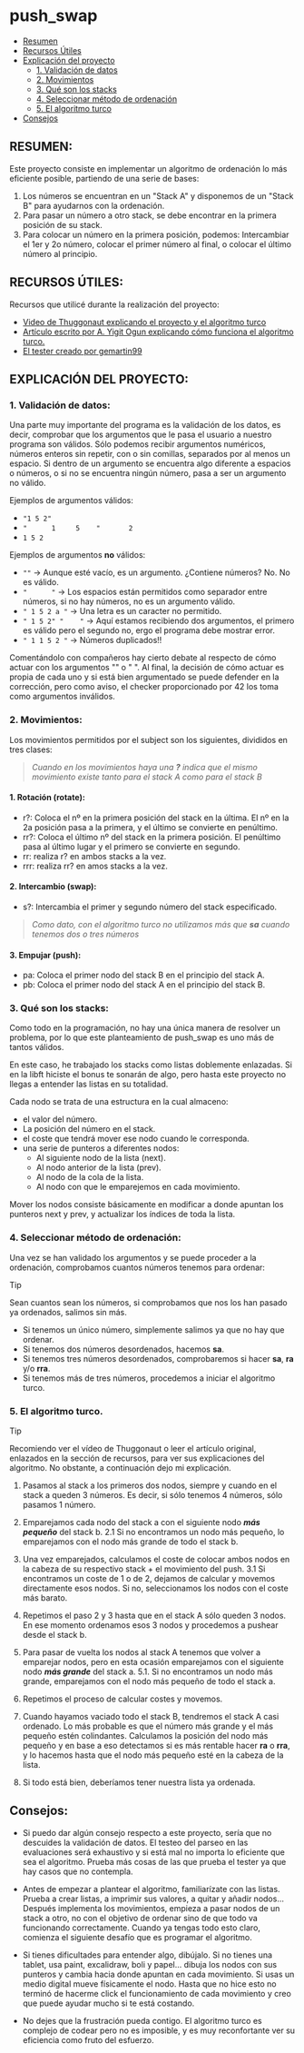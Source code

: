 # push_swap
- [Resumen](#resumen)
- [Recursos Útiles](#recursos-útiles)
- [Explicación del proyecto](#explicación-del-proyecto)
   - [1. Validación de datos](#1-validación-de-datos)
   - [2. Movimientos](#2-movimientos)
   - [3. Qué son los stacks](#3-qué-son-los-stacks)
   - [4. Seleccionar método de ordenación](#4-seleccionar-método-de-ordenación)
   - [5. El algoritmo turco](#5-el-algoritmo-turco)
- [Consejos](#consejos)

## RESUMEN:
Este proyecto consiste en implementar un algoritmo de ordenación lo más eficiente posible, partiendo de una serie de bases:

1. Los números se encuentran en un "Stack A" y disponemos de un "Stack B" para ayudarnos con la ordenación.
2. Para pasar un número a otro stack, se debe encontrar en la primera posición de su stack.
3. Para colocar un número en la primera posición, podemos: Intercambiar el 1er y 2o número, colocar el primer número al final, o colocar el último número al principio.

## RECURSOS ÚTILES:

Recursos que utilicé durante la realización del proyecto:
- [Video de Thuggonaut explicando el proyecto y el algoritmo turco](https://www.youtube.com/watch?v=wRvipSG4Mmk)
- [Artículo escrito por A. Yigit Ogun explicando cómo funciona el algoritmo turco.](https://medium.com/@ayogun/push-swap-c1f5d2d41e97)
- [El tester creado por gemartin99](https://github.com/gemartin99/Push-Swap-Tester)

## EXPLICACIÓN DEL PROYECTO:
### 1. Validación de datos:
Una parte muy importante del programa es la validación de los datos, es decir, comprobar que los argumentos que le pasa el usuario a nuestro programa son válidos.
Sólo podemos recibir argumentos numéricos, números enteros sin repetir, con o sin comillas, separados por al menos un espacio. Si dentro de un argumento se encuentra algo diferente a espacios o números, o si no se encuentra ningún número, pasa a ser un argumento no válido.

Ejemplos de argumentos válidos:
- `"1 5 2"`
- `"      1     5    "       2`
- `1 5 2`

Ejemplos de argumentos **no** válidos:
- `""` -> Aunque esté vacío, es un argumento. ¿Contiene números? No. No es válido.
- `"      "` -> Los espacios están permitidos como separador entre números, si no hay números, no es un argumento válido.
- `" 1 5 2 a "` -> Una letra es un caracter no permitido.
- `" 1 5 2" "    "` -> Aquí estamos recibiendo dos argumentos, el primero es válido pero el segundo no, ergo el programa debe mostrar error.
- `" 1 1 5 2 "` -> Números duplicados!!

Comentándolo con compañeros hay cierto debate al respecto de cómo actuar con los argumentos "" o "    ". Al final, la decisión de cómo actuar es propia de cada uno y si está bien argumentado se puede defender en la corrección, pero como aviso, el checker proporcionado por 42 los toma como argumentos inválidos.

### 2. Movimientos:
Los movimientos permitidos por el subject son los siguientes, divididos en tres clases:

>*Cuando en los movimientos haya una **?** indica que el mismo movimiento existe tanto para el stack A como para el stack B*

#### 1. Rotación (rotate):
- r?: Coloca el nº en la primera posición del stack en la última. El nº en la 2a posición pasa a la primera, y el último se convierte en penúltimo.
- rr?: Coloca el último nº del stack en la primera posición. El penúltimo pasa al último lugar y el primero se convierte en segundo.
- rr: realiza r? en ambos stacks a la vez.
- rrr: realiza rr? en amos stacks a  la vez.

#### 2. Intercambio (swap):
- s?: Intercambia el primer y segundo número del stack especificado.
>*Como dato, con el algoritmo turco no utilizamos más que **sa** cuando tenemos dos o tres números*

#### 3. Empujar (push):
- pa: Coloca el primer nodo del stack B en el principio del stack A.
- pb: Coloca el primer nodo del stack A en el principio del stack B.

### 3. Qué son los stacks:
Como todo en la programación, no hay una única manera de resolver un problema, por lo que este planteamiento de push_swap es uno más de tantos válidos.

En este caso, he trabajado los stacks como listas doblemente enlazadas. Si en la libft hiciste el bonus te sonarán de algo, pero hasta este proyecto no llegas a entender las listas en su totalidad.

Cada nodo se trata de una estructura en la cual almaceno:
- el valor del número.
- La posición del número en el stack.
- el coste que tendrá mover ese nodo cuando le corresponda.
- una serie de punteros a diferentes nodos:
   - Al siguiente nodo de la lista (next).
   - Al nodo anterior de la lista (prev).
   - Al nodo de la cola de la lista.
   - Al nodo con que le emparejemos en cada movimiento.

Mover los nodos consiste básicamente en modificar a donde apuntan los punteros next y prev, y actualizar los índices de toda la lista.


### 4. Seleccionar método de ordenación:
Una vez se han validado los argumentos y se puede proceder a la ordenación, comprobamos cuantos números tenemos para ordenar:

> [!TIP]
> Sean cuantos sean los números, si comprobamos que nos los han pasado ya ordenados, salimos sin más.

- Si tenemos un único número, simplemente salimos ya que no hay que ordenar.
- Si tenemos dos números desordenados, hacemos **sa**.
- Si tenemos tres números desordenados, comprobaremos si hacer **sa**, **ra** y/o **rra**.
- Si tenemos más de tres números, procedemos a iniciar el algoritmo turco.

### 5. El algoritmo turco.

> [!TIP]
> Recomiendo ver el vídeo de Thuggonaut o leer el artículo original, enlazados en la sección de recursos, para ver sus explicaciones del algoritmo. No obstante, a continuación dejo mi explicación.

1. Pasamos al stack a los primeros dos nodos, siempre y cuando en el stack a queden 3 números. Es decir, si sólo tenemos 4 números, sólo pasamos 1 número.

2. Emparejamos cada nodo del stack a con el siguiente nodo ***más pequeño*** del stack b.
     2.1 Si no encontramos un nodo más pequeño, lo emparejamos con el nodo más grande de todo el stack b.

3. Una vez emparejados, calculamos el coste de colocar ambos nodos en la cabeza de su respectivo stack + el movimiento del push.
     3.1 Si encontramos un coste de 1 o de 2, dejamos de calcular y movemos directamente esos nodos. Si no, seleccionamos los nodos con el coste más barato.

4. Repetimos el paso 2 y 3 hasta que en el stack A sólo queden 3 nodos. En ese momento ordenamos esos 3 nodos y procedemos a pushear desde el stack b.

5. Para pasar de vuelta los nodos al stack A tenemos que volver a emparejar nodos, pero en esta ocasión emparejamos con el siguiente nodo ***más grande*** del stack a.
     5.1. Si no encontramos un nodo más grande, emparejamos con el nodo más pequeño de todo el stack a.

6. Repetimos el proceso de calcular costes y movemos.

7. Cuando hayamos vaciado todo el stack B, tendremos el stack A casi ordenado. Lo más probable es que el número más grande y el más pequeño estén colindantes. Calculamos la posición del nodo más pequeño y en base a eso detectamos si es más rentable hacer **ra** o **rra**, y lo hacemos hasta que el nodo más pequeño esté en la cabeza de la lista.

8. Si todo está bien, deberíamos tener nuestra lista ya ordenada.

## Consejos:

- Si puedo dar algún consejo respecto a este proyecto, sería que no descuides la validación de datos. El testeo del parseo en las evaluaciones será exhaustivo y si está mal no importa lo eficiente que sea el algoritmo. Prueba más cosas de las que prueba el tester ya que hay casos que no contempla.

- Antes de empezar a plantear el algoritmo, familiarízate con las listas. Prueba a crear listas, a imprimir sus valores, a quitar y añadir nodos... Después implementa los movimientos, empieza a pasar nodos de un stack a otro, no con el objetivo de ordenar sino de que todo va funcionando correctamente. Cuando ya tengas todo esto claro, comienza el siguiente desafío que es programar el algoritmo.

- Si tienes dificultades para entender algo, dibújalo. Si no tienes una tablet, usa paint, excalidraw, boli y papel... dibuja los nodos con sus punteros y cambia hacia donde apuntan en cada movimiento. Si usas un medio digital mueve físicamente el nodo. Hasta que no hice esto no terminó de hacerme click el funcionamiento de cada movimiento y creo que puede ayudar mucho si te está costando.

- No dejes que la frustración pueda contigo. El algoritmo turco es complejo de codear pero no es imposible, y es muy reconfortante ver su eficiencia como fruto del esfuerzo.

